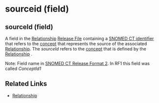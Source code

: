 # sourceid (field)

## sourceId (field)

A field in the [Relationship](https://confluence.ihtsdotools.org/display/DOCGLOSS/Relationship) [Release File](https://confluence.ihtsdotools.org/display/DOCGLOSS/Release+File) containing a [SNOMED CT identifier](https://confluence.ihtsdotools.org/display/DOCGLOSS/SNOMED+CT+identifier) that refers to the [concept](https://confluence.ihtsdotools.org/display/DOCGLOSS/concept) that represents the source of the associated [Relationship](https://confluence.ihtsdotools.org/display/DOCGLOSS/Relationship). The _sourceId_ refers to the [concept](https://confluence.ihtsdotools.org/display/DOCGLOSS/concept) that is defined by the [Relationship](https://confluence.ihtsdotools.org/display/DOCGLOSS/Relationship) .

Note: Field name in [SNOMED CT Release Format 2](https://confluence.ihtsdotools.org/display/DOCGLOSS/SNOMED+CT+Release+Format+2). In RF1 this field was called _ConceptId1_

## Related Links

* [Relationship](https://confluence.ihtsdotools.org/display/DOCRELFMT/Relationship+file)
